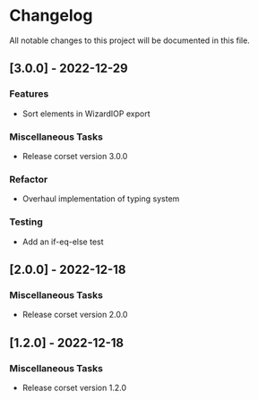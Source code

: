 # Changelog

All notable changes to this project will be documented in this file.

## [3.0.0] - 2022-12-29

### Features

- Sort elements in WizardIOP export

### Miscellaneous Tasks

- Release corset version 3.0.0

### Refactor

- Overhaul implementation of typing system

### Testing

- Add an if-eq-else test

## [2.0.0] - 2022-12-18

### Miscellaneous Tasks

- Release corset version 2.0.0

## [1.2.0] - 2022-12-18

### Miscellaneous Tasks

- Release corset version 1.2.0

<!-- generated by git-cliff -->
